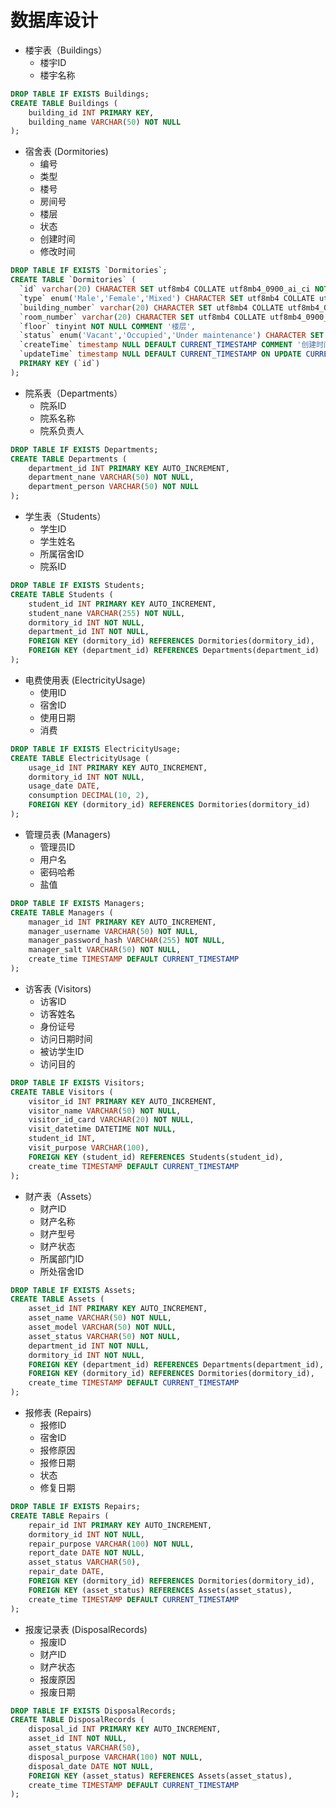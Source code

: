 # 数据库设计
- 楼宇表（Buildings）
  - 楼宇ID
  - 楼宇名称

```sql
DROP TABLE IF EXISTS Buildings;
CREATE TABLE Buildings (
    building_id INT PRIMARY KEY,
    building_name VARCHAR(50) NOT NULL
);
```

- 宿舍表 (Dormitories)
  - 编号
  - 类型
  - 楼号
  - 房间号
  - 楼层
  - 状态
  - 创建时间
  - 修改时间

```sql
DROP TABLE IF EXISTS `Dormitories`;
CREATE TABLE `Dormitories` (
  `id` varchar(20) CHARACTER SET utf8mb4 COLLATE utf8mb4_0900_ai_ci NOT NULL COMMENT '编号',
  `type` enum('Male','Female','Mixed') CHARACTER SET utf8mb4 COLLATE utf8mb4_0900_ai_ci NOT NULL COMMENT '类型',
  `building_number` varchar(20) CHARACTER SET utf8mb4 COLLATE utf8mb4_0900_ai_ci NOT NULL COMMENT '楼号',
  `room_number` varchar(20) CHARACTER SET utf8mb4 COLLATE utf8mb4_0900_ai_ci NOT NULL COMMENT '房间号',
  `floor` tinyint NOT NULL COMMENT '楼层',
  `status` enum('Vacant','Occupied','Under maintenance') CHARACTER SET utf8mb4 COLLATE utf8mb4_0900_ai_ci NOT NULL COMMENT '状态',
  `createTime` timestamp NULL DEFAULT CURRENT_TIMESTAMP COMMENT '创建时间',
  `updateTime` timestamp NULL DEFAULT CURRENT_TIMESTAMP ON UPDATE CURRENT_TIMESTAMP COMMENT '修改时间',
  PRIMARY KEY (`id`)
);
```

- 院系表（Departments）
  - 院系ID
  - 院系名称
  - 院系负责人

```sql
DROP TABLE IF EXISTS Departments;
CREATE TABLE Departments (
    department_id INT PRIMARY KEY AUTO_INCREMENT,
    department_nane VARCHAR(50) NOT NULL,
    department_person VARCHAR(50) NOT NULL
);
```

- 学生表（Students）
  - 学生ID
  - 学生姓名
  - 所属宿舍ID
  - 院系ID 

```sql
DROP TABLE IF EXISTS Students;
CREATE TABLE Students (
    student_id INT PRIMARY KEY AUTO_INCREMENT,
    student_nane VARCHAR(255) NOT NULL,
    dormitory_id INT NOT NULL,
    department_id INT NOT NULL,
    FOREIGN KEY (dormitory_id) REFERENCES Dormitories(dormitory_id),
    FOREIGN KEY (department_id) REFERENCES Departments(department_id)
);
```

- 电费使用表 (ElectricityUsage)
  - 使用ID
  - 宿舍ID
  - 使用日期
  - 消费

```sql
DROP TABLE IF EXISTS ElectricityUsage;
CREATE TABLE ElectricityUsage (
    usage_id INT PRIMARY KEY AUTO_INCREMENT,
    dormitory_id INT NOT NULL,
    usage_date DATE,
    consumption DECIMAL(10, 2),
    FOREIGN KEY (dormitory_id) REFERENCES Dormitories(dormitory_id)
);
```

- 管理员表 (Managers)
  - 管理员ID
  - 用户名
  - 密码哈希
  - 盐值

```sql
DROP TABLE IF EXISTS Managers;
CREATE TABLE Managers (
    manager_id INT PRIMARY KEY AUTO_INCREMENT,
    manager_username VARCHAR(50) NOT NULL,
    manager_password_hash VARCHAR(255) NOT NULL,
    manager_salt VARCHAR(50) NOT NULL,
    create_time TIMESTAMP DEFAULT CURRENT_TIMESTAMP
);
```

- 访客表 (Visitors)
  - 访客ID
  - 访客姓名
  - 身份证号
  - 访问日期时间
  - 被访学生ID
  - 访问目的

```sql
DROP TABLE IF EXISTS Visitors;
CREATE TABLE Visitors (
    visitor_id INT PRIMARY KEY AUTO_INCREMENT,
    visitor_name VARCHAR(50) NOT NULL,
    visitor_id_card VARCHAR(20) NOT NULL,
    visit_datetime DATETIME NOT NULL,
    student_id INT,
    visit_purpose VARCHAR(100),
    FOREIGN KEY (student_id) REFERENCES Students(student_id),
    create_time TIMESTAMP DEFAULT CURRENT_TIMESTAMP
);
```

- 财产表（Assets）
  - 财产ID
  - 财产名称
  - 财产型号
  - 财产状态
  - 所属部门ID
  - 所处宿舍ID

```sql
DROP TABLE IF EXISTS Assets;
CREATE TABLE Assets (
    asset_id INT PRIMARY KEY AUTO_INCREMENT,
    asset_name VARCHAR(50) NOT NULL,
    asset_model VARCHAR(50) NOT NULL,
    asset_status VARCHAR(50) NOT NULL,
    department_id INT NOT NULL,
    dormitory_id INT NOT NULL,
    FOREIGN KEY (department_id) REFERENCES Departments(department_id),
    FOREIGN KEY (dormitory_id) REFERENCES Dormitories(dormitory_id),
    create_time TIMESTAMP DEFAULT CURRENT_TIMESTAMP
);
```

- 报修表 (Repairs)
  - 报修ID
  - 宿舍ID
  - 报修原因
  - 报修日期
  - 状态
  - 修复日期

```sql
DROP TABLE IF EXISTS Repairs;
CREATE TABLE Repairs (
    repair_id INT PRIMARY KEY AUTO_INCREMENT,
    dormitory_id INT NOT NULL,
    repair_purpose VARCHAR(100) NOT NULL,
    report_date DATE NOT NULL,
    asset_status VARCHAR(50),
    repair_date DATE,
    FOREIGN KEY (dormitory_id) REFERENCES Dormitories(dormitory_id),
    FOREIGN KEY (asset_status) REFERENCES Assets(asset_status),
    create_time TIMESTAMP DEFAULT CURRENT_TIMESTAMP
);
```

- 报废记录表 (DisposalRecords)
  - 报废ID
  - 财产ID
  - 财产状态
  - 报废原因
  - 报废日期

```sql
DROP TABLE IF EXISTS DisposalRecords;
CREATE TABLE DisposalRecords (
    disposal_id INT PRIMARY KEY AUTO_INCREMENT,
    asset_id INT NOT NULL,
    asset_status VARCHAR(50),
    disposal_purpose VARCHAR(100) NOT NULL,
    disposal_date DATE NOT NULL,
    FOREIGN KEY (asset_status) REFERENCES Assets(asset_status),
    create_time TIMESTAMP DEFAULT CURRENT_TIMESTAMP
);
```